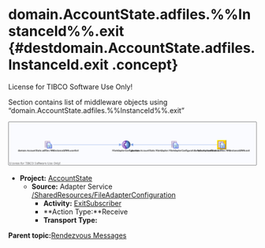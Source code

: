 # domain.AccountState.adfiles.%%InstanceId%%.exit {#destdomain.AccountState.adfiles.__InstanceId__.exit .concept}

License for TIBCO Software Use Only!

Section contains list of middleware objects using “domain.AccountState.adfiles.%%InstanceId%%.exit”

![](dest_Id102.png)

-   **Project:** [AccountState](../projs/AccountState.md)
    -   **Source:** Adapter Service [/SharedResources/FileAdapterConfiguration](../../../projects/AccountState/SharedResources/FileAdapterConfiguration.adfiles.md)
        -   **Activity:** [ExitSubscriber](../projs/act_101.md)
        -   **Action Type:**Receive
        -   **Transport Type:**

**Parent topic:**[Rendezvous Messages](../../../crossref/dest/msgs/common/RendezvousMessages.md)


